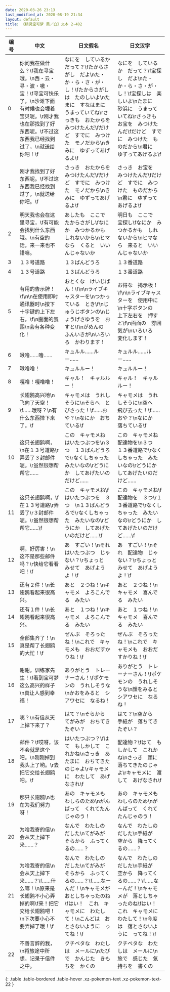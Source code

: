 ```yaml
---
date: 2020-03-26 23:13
last_modified_at: 2020-08-19 21:34
layout: default
title: 《精灵宝可梦 黑／白》文本 2-402
---
```

| 编号 | 中文 | 日文假名 | 日文汉字 |
| ---- | ---- | ---- | --- |
| 0 | 你问我在做什么？\f我在寻宝哦。\n西・云・寻・波・嗷・宝！\f寻宝可快乐了，\n沙滩下面有时候也会埋着宝贝呢。\r刚才我也在那找到了好东西呢。\f不过这东西我已经找到过了，\n就送给你吧！\f | なにを　しているか　だって？\fたからさがし　だよ\nた・か・ら・さ・が・し！\fたからさがしは　たのしいよ\nたまに　すなはまに　うまっていてね\rさっきも　おたからを　みつけたんだ\fだけど　すでに　みつけた　モノだから\nきみに　ゆずってあげるよ\f | なにを　しているか　だって？\f宝探し　だよ\nた・か・ら・さ・が・し！\f宝探しは　楽しいよ\nたまに　砂浜に　うまっていてね\rさっきも　お宝を　みつけたんだ\fだけど　すでに　みつけた　ものだから\n君に　ゆずってあげるよ\f |
| 1 | 刚才我找到了好东西呢。\f不过这东西我已经找到过了，\n就送给你吧。\f | さっき　おたからを　みつけたんだ\fだけど　すでに　みつけた　モノだから\nきみに　ゆずってあげるよ\f | さっき　お宝を　みつけたんだ\fだけど　すでに　みつけた　ものだから\n君に　ゆずってあげるよ\f |
| 2 | 明天我也会在这里寻宝，\f有可能会找到什么东西哦。\n有空的话，来一来也不错嘛。 | あしたも　ここで　たからさがし\fなにか　みつかるかも　しれないから\nヒマなら　くると　いいんじゃないか | 明日も　ここで　宝探し\fなにか　みつかるかも　しれないから\nヒマなら　来ると　いいんじゃないか |
| 3 | １３号道路 | １３ばんどうろ | １３番道路 |
| 4 | １３号道路 | １３ばんどうろ | １３番道路 |
| 5 | 有用的告示牌！\f\n\n在使用即时通讯器时\n按下十字键的上下左右，\f\n画面的氛围\n会有各种变化！ | おとくな　けいじばん！\f\n\nライブキャスターを\nつかっている　とき\f\nじゅうじボタンの\nじょうげさゆうを　おすと\f\nがめんの　ふんいきが\nいろいろ　かわります！ | お得な　掲示板！\f\n\nライブキャスターを　使用中に\n十字ボタンの　上下左右を　押すと\f\n画面の　雰囲気が\nいろいろ　変化します！ |
| 6 | 啾噜……噜…… | キュルル……ルー…… | キュルル……ルー…… |
| 7 | 啾噜噜！ | キュルルー！ | キュルルー！ |
| 8 | 嘎噜！嘎噜噜！ | キャル！　キャルルー！ | キャル！　キャルルー！ |
| 9 | 长翅鸥高兴地\n飞向了天空！\f……哦呀？\n有什么东西掉下来了。\f | キャモメは　うれしそうに\nそらへ　とびさった！\f……おや？\nなにか　おちている\f | キャモメは　うれしそうに\n空へ　飛び去った！\f……おや？\nなにか　落ちている\f |
| 10 | 这只长翅鸥啊，\n在１３号道路\r弄丢了３封邮件呢。\r虽然很想帮帮它…… | この　キャモメね　はいたつぶつを\n３つ　１３ばんどうろで\rなくしちゃった　みたいなの\rどうにか　してあげたいのだけど…… | この　キャモメね　配達物を\n３つ　１３番道路で\rなくしちゃった　みたいなの\rどうにか　してあげたいのだけど…… |
| 11 | 这只长翅鸥啊，\f在１３号道路\r弄丢了\r３封邮件呢。\r虽然很想帮帮它……\f | この　キャモメね\fはいたつぶつを　３つ　\n１３ばんどうろで\rなくしちゃった　みたいなの\rどうにか　してあげたいのだけど……\f | この　キャモメね\f配達物を　３つ\r１３番道路で\rなくしちゃった　みたいなの\rどうにか　してあげたいのだけど……\f |
| 12 | 啊，好厉害！\n这不是那些邮件吗？\r快给它看看吧！\f | あ　すごい！\nそれ　はいたつぶつ　じゃない？\rちょっと　みせて　あげようよ！\f | あ　すごい！\nそれ　配達物　じゃない？\rちょっと　みせて　あげようよ！\f |
| 13 | 还有２件！\n长翅鸥看起来很高兴。 | あと　２つね！\nキャモメ　よろこんでる　みたい | あと　２つね！\nキャモメ　喜んでる　みたい |
| 14 | 还有１件！\n长翅鸥看起来很高兴。 | あと　１つね！\nキャモメ　よろこんでる　みたい | あと　１つね！\nキャモメ　喜んでる　みたい |
| 15 | 全部集齐了！\n真是帮了长翅鸥的大忙！\f | ぜんぶ　そろったね！\nこれで　キャモメも　おおだすかりね！\f | ぜんぶ　そろったね！\nこれで　キャモメも　おおだすかりね！\f |
| 16 | 谢谢，训练家先生！\f看到宝可梦这么高兴的样子\n真让人感到幸福！ | ありがとう　トレーナーさん！\fポケモンの　うれしそうな\nかおをみると　シアワセに　なるね！ | ありがとう　トレーナーさん！\fポケモンの　うれしそうな\n顔をみると　シアワセに　なるね！ |
| 17 | 咦？\n有信从天上掉下来了？ | はて？\nそらから　てがみが　おちてきたぞい？ | はて？\n空から　手紙が　落ちてきたぞい？ |
| 18 | 邮件？\f哎呀，该不会就是这个吧。\n刚刚掉到我头上了哟。\r去把它交给长翅鸥吧。\f | はいたつぶつ？\fはて　もしかして　これかね\nさっき　あたまに　おちてきたのじゃよ\rキャモメに　わたして　あげなされ\f | 配達物？\fはて　もしかして　これかね\nさっき　頭に　落ちてきたのじゃよ\rキャモメに　渡して　あげなされ\f |
| 19 | 那只长翅鸥\n也在为我们努力呀！ | あの　キャモメも　わしらのため\nがんばって　くれてたんじゃのう！ | あの　キャモメも　わしらのため\nがんばって　くれてたんじゃのう！ |
| 20 | 为啥我寄的信\n会从天上掉下来……？ | なんで　わたしの　だした\nてがみが　そらから　ふってくるの……？ | なんで　わたしの　だした\n手紙が　空から　降ってくるの……？ |
| 21 | 为啥我寄的信\n会从天上掉下来……？\f……什么嘛！\n原来是长翅鸥不小心弄掉的啊\f来！把它交给长翅鸥吧！\n下次要小心不要弄掉了哦！\f | なんで　わたしの　だした\nてがみが　そらから　ふってくるの……？\f……なーんだ！\nキャモメが　おとしちゃったのね\fはい！　これ　キャモメに　わたして！\nこんどは　おとさないように　ってね！\f | なんで　わたしの　だした\n手紙が　空から　降ってくるの……？\f……なーんだ！\nキャモメが　落としちゃったのね\fはい！　これ　キャモメに　わたして！\n今度は　落とさないように　ってね！\f |
| 22 | 不善言辞的我，\n将旅途中所想，记录于信件之中。 | クチベタな　わたしは　メールに\nたびで　かんじた　きもちを　かくの | クチベタな　わたしは　メールに\n旅で　感じた　気持ちを　書くの |
{: .table .table-bordered .table-hover .xz-pokemon-text .xz-pokemon-text-22 }